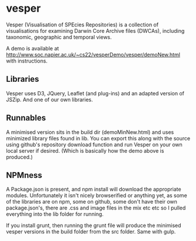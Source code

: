 vesper
======
Vesper (Visualisation of SPEcies Repositories) is a collection of visualisations for examining Darwin Core Archive files (DWCAs), including taxonomic, geographic and temporal views.

A demo is available at http://www.soc.napier.ac.uk/~cs22/vesperDemo/vesper/demoNew.html with instructions.

Libraries
---------
Vesper uses D3, JQuery, Leaflet (and plug-ins) and an adapted version of JSZip. And one of our own libraries.

Runnables
---------
A minimised version sits in the build dir (demoMinNew.html) and uses minimized library files found in lib. You can export this along with the source using github's repository download function and run Vesper on your own local server if desired. (Which is basically how the demo above is produced.)

NPMness
-------
A Package.json is present, and npm install will download the appropriate modules. Unfortunately it isn't nicely browserified or anything yet, as some of the libraries are on npm, some on github, some don't have their own package.json's, there are .css and image files in the mix etc etc so I pulled everything into the lib folder for running.

If you install grunt, then running the grunt file will produce the minimised vesper versions in the build folder from the src folder. Same with gulp.

